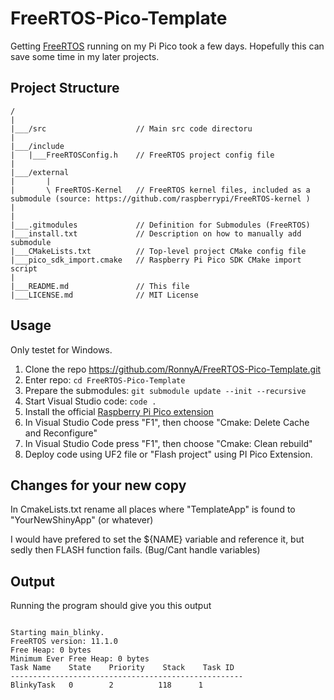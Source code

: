 # FreeRTOS-Pico-Template

Getting [FreeRTOS](https://freertos.org/) running on my Pi Pico took a few days.
Hopefully this can save some time in my later projects.

## Project Structure

```text
/
|
|___/src                    // Main src code directoru
|   
|___/include
|   |___FreeRTOSConfig.h    // FreeRTOS project config file
|
|___/external
|       |
|       \ FreeRTOS-Kernel   // FreeRTOS kernel files, included as a submodule (source: https://github.com/raspberrypi/FreeRTOS-kernel )
|
|
|___.gitmodules             // Definition for Submodules (FreeRTOS)
|___install.txt             // Description on how to manually add submodule
|___CMakeLists.txt          // Top-level project CMake config file
|___pico_sdk_import.cmake   // Raspberry Pi Pico SDK CMake import script
|
|___README.md               // This file
|___LICENSE.md              // MIT License
```

## Usage

Only testet for Windows.

1. Clone the repo https://github.com/RonnyA/FreeRTOS-Pico-Template.git
2. Enter repo: `cd FreeRTOS-Pico-Template`
3. Prepare the submodules: `git submodule update --init --recursive`
4. Start Visual Studio code: `code .`
5. Install the official [Raspberry Pi Pico extension](https://marketplace.visualstudio.com/items?itemName=raspberry-pi.raspberry-pi-pico)
6. In Visual Studio Code press "F1", then choose "Cmake: Delete Cache and Reconfigure"
7. In Visual Studio Code press "F1", then choose "Cmake: Clean rebuild"
8. Deploy code using UF2 file or "Flash project" using PI Pico Extension.

## Changes for your new copy

In CmakeLists.txt rename all places where "TemplateApp" is found to "YourNewShinyApp" (or whatever)

I would have prefered to set the ${NAME} variable and reference it, but sedly then FLASH function fails. (Bug/Cant handle variables)

## Output

Running the program should give you this output

```text

Starting main_blinky.
FreeRTOS version: 11.1.0
Free Heap: 0 bytes
Minimum Ever Free Heap: 0 bytes
Task Name    State    Priority    Stack    Task ID
----------------------------------------------------
BlinkyTask   0        2          118      1
```
